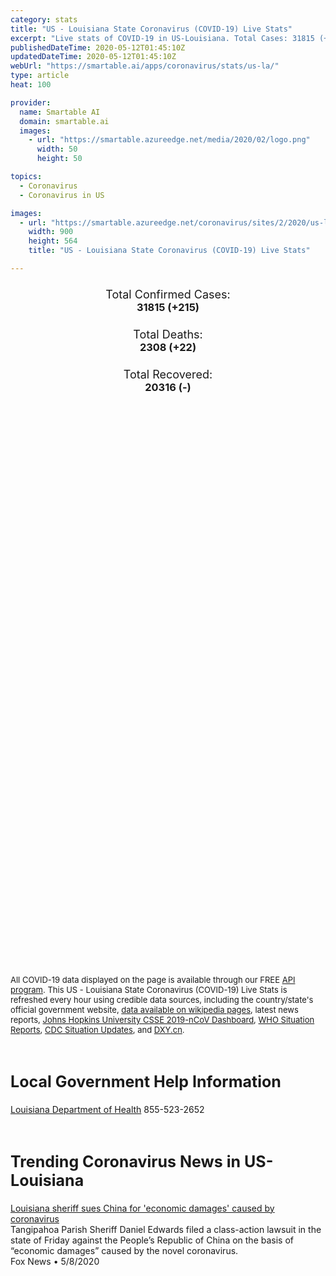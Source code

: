 ```yaml
---
category: stats
title: "US - Louisiana State Coronavirus (COVID-19) Live Stats"
excerpt: "Live stats of COVID-19 in US-Louisiana. Total Cases: 31815 (+215), Deaths: 2308 (+22), Recoveries: 20316(-)."
publishedDateTime: 2020-05-12T01:45:10Z
updatedDateTime: 2020-05-12T01:45:10Z
webUrl: "https://smartable.ai/apps/coronavirus/stats/us-la/"
type: article
heat: 100

provider:
  name: Smartable AI
  domain: smartable.ai
  images:
    - url: "https://smartable.azureedge.net/media/2020/02/logo.png"
      width: 50
      height: 50

topics:
  - Coronavirus
  - Coronavirus in US

images:
  - url: "https://smartable.azureedge.net/coronavirus/sites/2/2020/us-la.jpg"
    width: 900
    height: 564
    title: "US - Louisiana State Coronavirus (COVID-19) Live Stats"

---
```

<div class="total-stats" style="text-align: center;">
    <h3>
	    <div style="font-size: 18px; font-weight: 400;">Total Confirmed Cases:</div>
	    31815 (<span class='red'>+215</span>)
    </h3>
    <h3>
	    <div style="font-size: 18px; font-weight: 400;">Total Deaths:</div>
	    2308 (<span class='red'>+22</span>)
    </h3>
    <h3>
	    <div style="font-size: 18px; font-weight: 400;">Total Recovered:</div>
	    20316 (-)
    </h3>
</div>

<script type="text/javascript" src="https://www.gstatic.com/charts/loader.js"></script>

<div id="time_series_chart" style="width: 100%; height: 400px;"></div>
<script type="text/javascript">
  google.charts.load('current', {'packages':['corechart']});
  google.charts.setOnLoadCallback(drawChart);
  function drawChart() {
    var data = google.visualization.arrayToDataTable([
      ['Date', 'Total Cases', 'Total Deaths', 'Total Recovered'],
      ['1/22/2020', 0, 0, 0],['1/23/2020', 0, 0, 0],['1/24/2020', 0, 0, 0],['1/25/2020', 0, 0, 0],['1/26/2020', 0, 0, 0],['1/27/2020', 0, 0, 0],['1/28/2020', 0, 0, 0],['1/29/2020', 0, 0, 0],['1/30/2020', 0, 0, 0],['1/31/2020', 0, 0, 0],['2/1/2020', 0, 0, 0],['2/2/2020', 0, 0, 0],['2/3/2020', 0, 0, 0],['2/4/2020', 0, 0, 0],['2/5/2020', 0, 0, 0],['2/6/2020', 0, 0, 0],['2/7/2020', 0, 0, 0],['2/8/2020', 0, 0, 0],['2/9/2020', 0, 0, 0],['2/10/2020', 0, 0, 0],['2/11/2020', 0, 0, 0],['2/12/2020', 0, 0, 0],['2/13/2020', 0, 0, 0],['2/14/2020', 0, 0, 0],['2/15/2020', 0, 0, 0],['2/16/2020', 0, 0, 0],['2/17/2020', 0, 0, 0],['2/18/2020', 0, 0, 0],['2/19/2020', 0, 0, 0],['2/20/2020', 0, 0, 0],['2/21/2020', 0, 0, 0],['2/22/2020', 0, 0, 0],['2/23/2020', 0, 0, 0],['2/24/2020', 0, 0, 0],['2/25/2020', 0, 0, 0],['2/26/2020', 0, 0, 0],['2/27/2020', 0, 0, 0],['2/28/2020', 0, 0, 0],['2/29/2020', 0, 0, 0],['3/1/2020', 0, 0, 0],['3/2/2020', 0, 0, 0],['3/3/2020', 0, 0, 0],['3/4/2020', 0, 0, 0],['3/5/2020', 0, 0, 0],['3/6/2020', 0, 0, 0],['3/7/2020', 0, 0, 0],['3/8/2020', 0, 0, 0],['3/9/2020', 1, 0, 0],['3/10/2020', 1, 0, 0],['3/11/2020', 6, 0, 0],['3/12/2020', 22, 0, 0],['3/13/2020', 35, 0, 0],['3/14/2020', 78, 1, 0],['3/15/2020', 103, 2, 0],['3/16/2020', 157, 3, 0],['3/17/2020', 221, 4, 0],['3/18/2020', 278, 7, 0],['3/19/2020', 278, 7, 0],['3/20/2020', 537, 14, 0],['3/21/2020', 763, 20, 0],['3/22/2020', 837, 20, 0],['3/23/2020', 1172, 35, 0],['3/24/2020', 1388, 46, 0],['3/25/2020', 1795, 65, 0],['3/26/2020', 2305, 83, 0],['3/27/2020', 2746, 119, 0],['3/28/2020', 3315, 137, 0],['3/29/2020', 3540, 151, 0],['3/30/2020', 4025, 185, 0],['3/31/2020', 5238, 239, 0],['4/1/2020', 6425, 273, 0],['4/2/2020', 9122, 310, 0],['4/3/2020', 10210, 370, 0],['4/4/2020', 12496, 409, 0],['4/5/2020', 13010, 477, 0],['4/6/2020', 14867, 512, 0],['4/7/2020', 16284, 582, 0],['4/8/2020', 17030, 652, 0],['4/9/2020', 18283, 702, 0],['4/10/2020', 19253, 755, 0],['4/11/2020', 20014, 806, 0],['4/12/2020', 20595, 840, 0],['4/13/2020', 21016, 884, 0],['4/14/2020', 21518, 1013, 0],['4/15/2020', 21946, 1103, 0],['4/16/2020', 22517, 1156, 0],['4/17/2020', 23118, 1213, 0],['4/18/2020', 23580, 1267, 0],['4/19/2020', 23928, 1296, 0],['4/20/2020', 24523, 1328, 0],['4/21/2020', 24854, 1405, 0],['4/22/2020', 25258, 1473, 0],['4/23/2020', 25739, 1599, 0],['4/24/2020', 26159, 1661, 14927],['4/25/2020', 26512, 1703, 14927],['4/26/2020', 26773, 1729, 14927],['4/27/2020', 27068, 1740, 17303],['4/28/2020', 27286, 1801, 17303],['4/29/2020', 27660, 1845, 17303],['4/30/2020', 28001, 1905, 17303],['5/1/2020', 28558, 1944, 17303],['5/2/2020', 29140, 1993, 17303],['5/3/2020', 29340, 2012, 17303],['5/4/2020', 29701, 2065, 17303],['5/5/2020', 29996, 2115, 20316],['5/6/2020', 30399, 2167, 20316],['5/7/2020', 30652, 2208, 20316],['5/8/2020', 30855, 2227, 20316],['5/9/2020', 31417, 2267, 20316],['5/10/2020', 31600, 2286, 20316],['5/11/2020', 31815, 2308, 20316],
    ]);
    var options = {
      curveType: 'none',
      chartArea: {'width': '80%', 'height': '80%'},
      legend: { position: 'top' },
      lineWidth: 5,
      colors: ['#f60109', '#444444', '#81B71F']
    };
    var chart = new google.visualization.LineChart(document.getElementById('time_series_chart'));
    chart.draw(data, options);
  }
</script>

<div id="geo_chart" style="width: 100%; height: 500px;"></div>
<script type="text/javascript">
  google.charts.load('current', {
    'packages':['geochart'],
    'mapsApiKey': 'AIzaSyDk1HhVhLaveyKrUhhHZ5YwzIpEcbdal6U'
  });
  google.charts.setOnLoadCallback(drawRegionsMap);
  function drawRegionsMap() {
    var data = google.visualization.arrayToDataTable([
      ['LATITUDE', 'LONGITUDE', 'DESCRIPTION', 'Total Cases', 'Total Deaths'],
      [30.4037, -92.2145, "Acadia", 151, 11],[30.867, -92.7986, "Allen", 90, 9],[30.1828, -90.8674, "Ascension", 694, 46],[29.9886, -91.0555, "Assumption", 228, 11],[30.954, -92.1884, "Avoyelles", 74, 7],[30.5289, -93.4391, "Beauregard", 46, 4],[32.3261, -93.2837, "Bienville", 78, 18],[32.5606, -93.5625, "Bossier", 310, 20],[32.6091, -93.8841, "Caddo", 1751, 133],[30.2393, -93.0128, "Calcasieu", 493, 38],[32.0288, -92.1408, "Caldwell", 48, 0],[31.8492, -91.6599, "Catahoula", 85, 3],[32.793, -93.0582, "Claiborne", 59, 9],[32.0181, -93.7237, "De Soto", 214, 13],[30.5467, -91.1225, "East Baton Rouge", 2374, 182],[32.8133, -91.1826, "East Carroll", 17, 0],[30.9682, -91.1125, "East Feliciana", 136, 21],[30.5696, -92.3169, "Evangeline", 67, 1],[32.1651, -91.721, "Franklin", 206, 4],[31.43, -92.4829, "Grant", 18, 0],[30.0049, -91.8202, "Iberia", 285, 26],[30.161, -91.1495, "Iberville", 499, 36],[32.2719, -92.7303, "Jackson", 64, 4],[29.6499, -90.1121, "Jefferson", 6709, 397],[30.2355, -92.7481, "Jefferson Davis", 67, 6],[30.3126, -92.0387, "Lafayette", 501, 22],[29.5164, -90.3291, "Lafourche", 711, 59],[32.5329, -92.6361, "Lincoln", 106, 11],[30.4953, -90.7467, "Livingston", 278, 24],[32.4067, -91.1915, "Madison", 12, 0],[32.7749, -91.9058, "Morehouse", 62, 5],[31.6547, -93.1999, "Natchitoches", 100, 9],[29.9511, -90.0715, "Orleans", 6682, 468],[32.4883, -92.1619, "Ouachita", 842, 25],[29.3443, -89.4683, "Plaquemines", 190, 17],[30.6824, -91.4248, "Pointe Coupee", 126, 17],[31.3414, -92.4096, "Rapides", 362, 13],[32.0256, -93.3406, "Red River", 36, 6],[32.4902, -91.8651, "Richland", 100, 1],[31.6118, -93.4077, "Sabine", 17, 1],[29.8625, -89.8877, "St. Bernard", 513, 20],[29.9986, -90.4036, "St. Charles", 594, 43],[30.0917, -90.8844, "St. James", 257, 20],[29.9205, -90.6458, "St. John the Baptist", 801, 76],[30.528, -92.0851, "St. Landry", 215, 50],[30.3368, -91.8476, "St. Martin", 257, 21],[29.8113, -91.6705, "St. Mary", 245, 26],[30.3687, -89.7495, "St. Tammany", 1452, 133],[30.7646, -90.5114, "Tangipahoa", 654, 28],[29.3864, -90.7081, "Terrebonne", 523, 38],[33.0073, -92.7224, "Union", 165, 9],[29.975, -92.1266, "Vermilion", 41, 2],[30.9344, -92.9268, "Vernon", 18, 2],[30.8479, -90.1459, "Washington", 337, 26],[32.525, -93.4118, "Webster", 98, 4],[30.4456, -91.2098, "West Baton Rouge", 123, 26],[30.7851, -91.3787, "West Feliciana", 184, 6],[31.924, -92.6425, "Winn", 52, 2],[31.713, -91.4453, "Concordia", 43, 5],[30.6823, -90.6545, "St. Helena", 35, 1],[32.6038, -91.4814, "West Carroll", 4, 0],[29.9717, -93.3947, "Cameron", 3, 0],[32.0723, -91.239, "Tensas", 6, 0],[31.7002461, -92.2236667, "La Salle", 33, 0],[31.7002461, -92.2236667, "LaSalle", 33, 0],
    ]);
    var options = {
      backgroundColor: {fill:'transparent',stroke:'#FFF' ,strokeWidth:0 }, 
      displayMode: 'markers',
      region: 'US-LA', 
      resolution: 'metros',
      colorAxis: {colors: ['#F27D81', '#f60109']},
      sizeAxis: {minSize:3,  maxSize:12},
    };
    var chart = new google.visualization.GeoChart(document.getElementById('geo_chart'));
    chart.draw(data, options);
  };
</script>

<div id="geo_table"></div>
<script type="text/javascript">
  google.charts.load('current', {'packages':['table']});
  google.charts.setOnLoadCallback(drawTable);
  function drawTable() {
    var data = new google.visualization.DataTable();
    data.addColumn('string', 'Location');
    data.addColumn('number', 'Total Cases');
    data.addColumn('number', 'New Cases');
    data.addColumn('number', 'Active Cases');
    data.addColumn('number', 'Total Deaths');
    data.addColumn('number', 'New Deaths');
    data.addColumn('number', 'Total Recovered');
    data.addRows([
      [{v:"Acadia", f:"Acadia"}, 151, 0, 140, 11, 0, 0],[{v:"Allen", f:"Allen"}, 90, 0, 81, 9, 0, 0],[{v:"Ascension", f:"Ascension"}, 694, 0, 648, 46, 0, 0],[{v:"Assumption", f:"Assumption"}, 228, 0, 217, 11, 0, 0],[{v:"Avoyelles", f:"Avoyelles"}, 74, 0, 67, 7, 0, 0],[{v:"Beauregard", f:"Beauregard"}, 46, 0, 42, 4, 0, 0],[{v:"Bienville", f:"Bienville"}, 78, 0, 60, 18, 0, 0],[{v:"Bossier", f:"Bossier"}, 310, 0, 290, 20, 0, 0],[{v:"Caddo", f:"Caddo"}, 1751, 0, 1618, 133, 0, 0],[{v:"Calcasieu", f:"Calcasieu"}, 493, 0, 455, 38, 0, 0],[{v:"Caldwell", f:"Caldwell"}, 48, 0, 48, 0, 0, 0],[{v:"Catahoula", f:"Catahoula"}, 85, 0, 82, 3, 0, 0],[{v:"Claiborne", f:"Claiborne"}, 59, 0, 50, 9, 0, 0],[{v:"De Soto", f:"De Soto"}, 214, 0, 201, 13, 0, 0],[{v:"East Baton Rouge", f:"East Baton Rouge"}, 2374, 0, 2192, 182, 0, 0],[{v:"East Carroll", f:"East Carroll"}, 17, 0, 17, 0, 0, 0],[{v:"East Feliciana", f:"East Feliciana"}, 136, 0, 115, 21, 0, 0],[{v:"Evangeline", f:"Evangeline"}, 67, 0, 66, 1, 0, 0],[{v:"Franklin", f:"Franklin"}, 206, 0, 202, 4, 0, 0],[{v:"Grant", f:"Grant"}, 18, 0, 18, 0, 0, 0],[{v:"Iberia", f:"Iberia"}, 285, 0, 259, 26, 0, 0],[{v:"Iberville", f:"Iberville"}, 499, 0, 463, 36, 0, 0],[{v:"Jackson", f:"Jackson"}, 64, 0, 60, 4, 0, 0],[{v:"Jefferson", f:"Jefferson"}, 6709, 0, 6312, 397, 0, 0],[{v:"Jefferson Davis", f:"Jefferson Davis"}, 67, 0, 61, 6, 0, 0],[{v:"Lafayette", f:"Lafayette"}, 501, 0, 479, 22, 0, 0],[{v:"Lafourche", f:"Lafourche"}, 711, 0, 652, 59, 0, 0],[{v:"Lincoln", f:"Lincoln"}, 106, 0, 95, 11, 0, 0],[{v:"Livingston", f:"Livingston"}, 278, 0, 254, 24, 0, 0],[{v:"Madison", f:"Madison"}, 12, 0, 12, 0, 0, 0],[{v:"Morehouse", f:"Morehouse"}, 62, 0, 57, 5, 0, 0],[{v:"Natchitoches", f:"Natchitoches"}, 100, 0, 91, 9, 0, 0],[{v:"Orleans", f:"Orleans"}, 6682, 0, 6214, 468, 0, 0],[{v:"Ouachita", f:"Ouachita"}, 842, 0, 817, 25, 0, 0],[{v:"Plaquemines", f:"Plaquemines"}, 190, 0, 173, 17, 0, 0],[{v:"Pointe Coupee", f:"Pointe Coupee"}, 126, 0, 109, 17, 0, 0],[{v:"Rapides", f:"Rapides"}, 362, 0, 349, 13, 0, 0],[{v:"Red River", f:"Red River"}, 36, 0, 30, 6, 0, 0],[{v:"Richland", f:"Richland"}, 100, 0, 99, 1, 0, 0],[{v:"Sabine", f:"Sabine"}, 17, 0, 16, 1, 0, 0],[{v:"St. Bernard", f:"St. Bernard"}, 513, 0, 493, 20, 0, 0],[{v:"St. Charles", f:"St. Charles"}, 594, 0, 551, 43, 0, 0],[{v:"St. James", f:"St. James"}, 257, 0, 237, 20, 0, 0],[{v:"St. John the Baptist", f:"St. John the Baptist"}, 801, 0, 725, 76, 0, 0],[{v:"St. Landry", f:"St. Landry"}, 215, 0, 165, 50, 0, 0],[{v:"St. Martin", f:"St. Martin"}, 257, 0, 236, 21, 0, 0],[{v:"St. Mary", f:"St. Mary"}, 245, 0, 219, 26, 0, 0],[{v:"St. Tammany", f:"St. Tammany"}, 1452, 0, 1319, 133, 0, 0],[{v:"Tangipahoa", f:"Tangipahoa"}, 654, 0, 626, 28, 0, 0],[{v:"Terrebonne", f:"Terrebonne"}, 523, 0, 485, 38, 0, 0],[{v:"Union", f:"Union"}, 165, 0, 156, 9, 0, 0],[{v:"Vermilion", f:"Vermilion"}, 41, 0, 39, 2, 0, 0],[{v:"Vernon", f:"Vernon"}, 18, 0, 16, 2, 0, 0],[{v:"Washington", f:"Washington"}, 337, 0, 311, 26, 0, 0],[{v:"Webster", f:"Webster"}, 98, 0, 94, 4, 0, 0],[{v:"West Baton Rouge", f:"West Baton Rouge"}, 123, 0, 97, 26, 0, 0],[{v:"West Feliciana", f:"West Feliciana"}, 184, 0, 178, 6, 0, 0],[{v:"Winn", f:"Winn"}, 52, 0, 50, 2, 0, 0],[{v:"Concordia", f:"Concordia"}, 43, 0, 38, 5, 0, 0],[{v:"St. Helena", f:"St. Helena"}, 35, 0, 34, 1, 0, 0],[{v:"West Carroll", f:"West Carroll"}, 4, 0, 4, 0, 0, 0],[{v:"Cameron", f:"Cameron"}, 3, 0, 3, 0, 0, 0],[{v:"Tensas", f:"Tensas"}, 6, 0, 6, 0, 0, 0],[{v:"La Salle", f:"La Salle"}, 33, 0, 33, 0, 0, 0],[{v:"LaSalle", f:"LaSalle"}, 33, 0, 33, 0, 0, 0],
    ]);
    data.setProperty(0, 0, 'style', 'min-width:100px');
    var table = new google.visualization.Table(document.getElementById('geo_table'));
    table.draw(data, {allowHtml: true, sortColumn: 2, sortAscending: false, width: '660px', height: '100%'});
  }
</script>

<span style="font-size: 13px">All COVID-19 data displayed on the page is available through our FREE <a href="https://developer.smartable.ai">API program</a>. This US - Louisiana State Coronavirus (COVID-19) Live Stats is refreshed every hour using credible data sources, including the country/state's official government website, <a href="https://en.wikipedia.org/wiki/2019%E2%80%9320_coronavirus_pandemic" target="_blank">data available on wikipedia pages</a>, latest news reports, <a href="https://systems.jhu.edu/research/public-health/ncov/" target="_blank">Johns Hopkins University CSSE 2019-nCoV Dashboard</a>, <a href="https://www.who.int/emergencies/diseases/novel-coronavirus-2019/situation-reports" target="_blank">WHO Situation Reports</a>, <a href="https://www.cdc.gov/coronavirus/2019-ncov/index.html" target="_blank">CDC Situation Updates</a>, and <a href="https://ncov.dxy.cn/ncovh5/view/pneumonia" target="_blank">DXY.cn</a>.</span>

<h2 id="news" class="center" style="margin-top: 60px; font-size: 25px;">Local Government Help Information</h2>
<div class="info center">
<a href="http://ldh.la.gov/index.cfm/page/3835" target="_blank">Louisiana Department of Health</a> 855-523-2652
</div>
<h2 id="news" class="center" style="margin-top: 60px; font-size: 25px;">Trending Coronavirus News in US-Louisiana</h2>
<div class="row">
<div class="col-md-6 col-sm-12">
  <div class="content-card">
	<a href="https://www.foxnews.com/us/louisiana-sheriff-sues-china-coronavirus"><div class="card-image" style="background-image: url(https://cf-images.us-east-1.prod.boltdns.net/v1/static/694940094001/f33c1360-73c1-4973-b722-e3ab9b105a85/a7aacdd9-9f68-438f-b8d7-63cdb0737d8e/1280x720/match/image.jpg)"></div></a>
	<div class="content">
		<div class="card-title"><a href="https://www.foxnews.com/us/louisiana-sheriff-sues-china-coronavirus">Louisiana sheriff sues China for 'economic damages' caused by coronavirus</a></div>
		<div class="card-excerpt">Tangipahoa Parish Sheriff Daniel Edwards filed a class-action lawsuit in the state of  Friday against the People’s Republic of China on the basis of “economic damages” caused by the novel coronavirus.</div>
		<div class="card-meta">
			<span class="card-provider">Fox News</span> • <span class="card-date">5/8/2020</span>
		</div>
	</div>
  </div>
</div>

</div>

